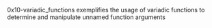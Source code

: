 0x10-variadic_functions exemplifies the usage of variadic functions to determine and manipulate unnamed function arguments
